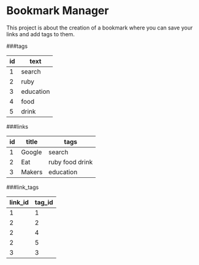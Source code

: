 Bookmark Manager
================
This project is about the creation of a bookmark where you can save your links and add tags to them.


###tags  
      
id | text     
--- | ---     
1 | search    
2 | ruby      
3 | education 
4 | food         
5 | drink       


###links

id | title | tags
--- | --- | ---
1 | Google | search
2 | Eat | ruby food drink
3 | Makers | education


###link_tags

link_id | tag_id
--- | ---
1 | 1
2 | 2
2 | 4
2 | 5
3 | 3